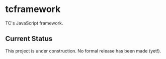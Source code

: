# tcframework

TC's JavaScript framework.

## Current Status

This project is under construction. No formal release has been made (yet!).


